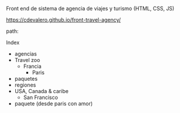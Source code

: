 Front end de sistema de agencia de viajes y turismo (HTML, CSS, JS)

https://cdevalero.github.io/front-travel-agency/

path:

 Index
  - agencias
   - Travel zoo
     - Francia
       - Paris
  - paquetes
  - regiones
   - USA, Canada & caribe
     - San Francisco
  - paquete (desde paris con amor)
 
